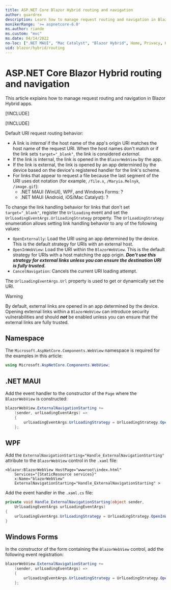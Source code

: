 ```yaml
---
title: ASP.NET Core Blazor Hybrid routing and navigation
author: guardrex
description: Learn how to manage request routing and navigation in Blazor Hybrid apps.
monikerRange: '>= aspnetcore-6.0'
ms.author: riande
ms.custom: "mvc"
ms.date: 04/14/2022
no-loc: [".NET MAUI", "Mac Catalyst", "Blazor Hybrid", Home, Privacy, Kestrel, appsettings.json, "ASP.NET Core Identity", cookie, Cookie, Blazor, "Blazor Server", "Blazor WebAssembly", "Identity", "Let's Encrypt", Razor, SignalR]
uid: blazor/hybrid/routing
---
```

# ASP.NET Core Blazor Hybrid routing and navigation

This article explains how to manage request routing and navigation in Blazor Hybrid apps.

[!INCLUDE[](~/blazor/includes/blazor-hybrid-preview-notice.md)]

[!INCLUDE[](~/blazor/includes/net-maui-release-candidate-notice.md)]

Default URI request routing behavior:

* A link is *internal* if the host name of the app's origin URI matches the host name of the request URI. When the host names don't match or if the link sets `target="_blank"`, the link is considered *external*.
* If the link is internal, the link is opened in the `BlazorWebView` by the app.
* If the link is external, the link is opened by an app determined by the device based on the device's registered handler for the link's scheme.
* For links that appear to request a file because the last segment of the URI uses dot notation (for example, `/file.x`, `/Maryia.Melnyk`, `/image.gif`):
  * .NET MAUI (WinUI), WPF, and Windows Forms: ?
  * .NET MAUI (Android, iOS/Mac Catalyst): ?

To change the link handling behavior for links that don't set `target="_blank"`, register the `UrlLoading` event and set the `UrlLoadingEventArgs.UrlLoadingStrategy` property. The `UrlLoadingStrategy` enumeration allows setting link handling behavior to any of the following values:

* `OpenExternally`: Load the URI using an app determined by the device. This is the default strategy for URIs with an external host.
* `OpenInWebView`: Load the URI within the `BlazorWebView`. This is the default strategy for URIs with a host matching the app origin. ***Don't use this strategy for external links unless you can ensure the destination URI is fully trusted.***
* `CancelNavigation`: Cancels the current URI loading attempt.

The `UrlLoadingEventArgs.Url` property is used to get or dynamically set the URI.

> [!WARNING]
> By default, external links are opened in an app determined by the device. Opening external links within a `BlazorWebView` can introduce security vulnerabilities and should ***not*** be enabled unless you can ensure that the external links are fully trusted.

## Namespace

The `Microsoft.AspNetCore.Components.WebView` namespace is required for the examples in this article:

```csharp
using Microsoft.AspNetCore.Components.WebView;
```
  
## .NET MAUI

Add the event handler to the constructor of the `Page` where the `BlazorWebView` is constructed:

```csharp
blazorWebView.ExternalNavigationStarting += 
    (sender, urlLoadingEventArgs) =>
    {
        urlLoadingEventArgs.UrlLoadingStrategy = UrlLoadingStrategy.OpenInWebView;
    };
```

## WPF

Add the `ExternalNavigationStarting="Handle_ExternalNavigationStarting"` attribute to the `BlazorWebView` control in the `.xaml` file:

```xaml
<blazor:BlazorWebView HostPage="wwwroot\index.html" 
    Services="{StaticResource services}" 
    x:Name="blazorWebView" 
    ExternalNavigationStarting="Handle_ExternalNavigationStarting" >
```

Add the event handler in the `.xaml.cs` file:

```csharp
private void Handle_ExternalNavigationStarting(object sender, 
    UrlLoadingEventArgs urlLoadingEventArgs)
{
    urlLoadingEventArgs.UrlLoadingStrategy = UrlLoadingStrategy.OpenInWebView;
}
```

## Windows Forms

In the constructor of the form containing the `BlazorWebView` control, add the following event registration:

```csharp
blazorWebView.ExternalNavigationStarting += 
    (sender, urlLoadingEventArgs) =>
    {
        urlLoadingEventArgs.UrlLoadingStrategy = UrlLoadingStrategy.OpenInWebView;
    };
```
